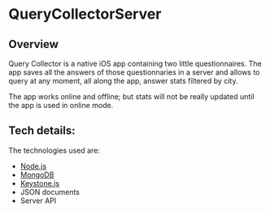 # QueryCollectorServer
## Overview

Query Collector is a native iOS app containing two little questionnaires. The app saves all the answers of those questionnaries in a server and allows to query at any moment, all along the app, answer stats filtered by city.

The app works online and offline; but stats will not be really updated until the app is used in online mode.

## Tech details:

The technologies used are:

* [Node.js](https://nodejs.org/) 
* [MongoDB](https://docs.mongodb.com/)
* [Keystone.js](http://keystonejs.com/)
* JSON documents
* Server API

